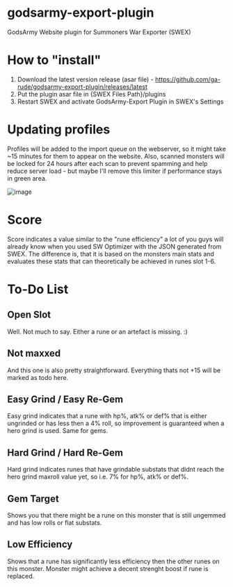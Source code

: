 # godsarmy-export-plugin
GodsArmy Website plugin for Summoners War Exporter (SWEX)

# How to "install"
1. Download the latest version release (asar file) - https://github.com/ga-rude/godsarmy-export-plugin/releases/latest
2. Put the plugin asar file in {SWEX Files Path}/plugins
3. Restart SWEX and activate GodsArmy-Export Plugin in SWEX's Settings

# Updating profiles
Profiles will be added to the import queue on the webserver, so it might take ~15 minutes for them to appear on the website. Also, scanned monsters will be locked for 24 hours after each scan to prevent spamming and help reduce server load - but maybe I'll remove this limiter if performance stays in green area.

![image](https://user-images.githubusercontent.com/44115138/147391900-6528b327-fc88-4bdc-aaf9-10df99109801.png)

# Score
Score indicates a value similar to the "rune efficiency" a lot of you guys will already know when you used SW Optimizer with the JSON generated from SWEX. The difference is, that it is based on the monsters main stats and evaluates these stats that can theoretically be achieved in runes slot 1-6.

# To-Do List
## Open Slot
Well. Not much to say. Either a rune or an artefact is missing. :)

## Not maxxed
And this one is also pretty straightforward. Everything thats not +15 will be marked as todo here.

## Easy Grind / Easy Re-Gem
Easy grind indicates that a rune with hp%, atk% or def% that is either ungrinded or has less then a 4% roll, so improvement is guaranteed when a hero grind is used. Same for gems.

## Hard Grind / Hard Re-Gem
Hard grind indicates runes that have grindable substats that didnt reach the hero grind maxroll value yet, so i.e. 7% for hp%, atk% or def%.

## Gem Target
Shows you that there might be a rune on this monster that is still ungemmed and has low rolls or flat substats.

## Low Efficiency
Shows that a rune has significantly less efficiency then the other runes on this monster. Monster might achieve a decent strenght boost if rune is replaced.
